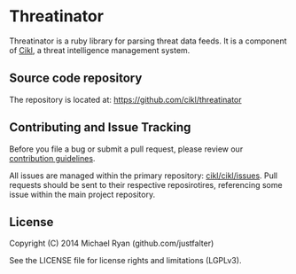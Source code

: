 # Threatinator
Threatinator is a ruby library for parsing threat data feeds. It is a component of [Cikl](https://github.com/cikl/cikl), a threat intelligence management system. 
## Source code repository

The repository is located at: https://github.com/cikl/threatinator

## Contributing and Issue Tracking

Before you file a bug or submit a pull request, please review our 
[contribution guidelines](https://github.com/cikl/cikl/wiki/Contributing).

All issues are managed within the primary repository: [cikl/cikl/issues](https://github.com/cikl/cikl/issues). Pull requests should be sent to their respective reposirotires, referencing some issue within the main project repository.

## License
Copyright (C) 2014 Michael Ryan (github.com/justfalter)

See the LICENSE file for license rights and limitations (LGPLv3).
